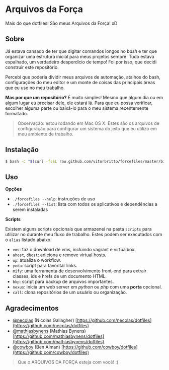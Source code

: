 # Arquivos da Força

Mais do que dotfiles! São meus Arquivos da Força! xD


## Sobre

Já estava cansado de ter que digitar comandos longos no *bash* e ter que organizar uma estrutura inicial para meus projetos sempre. Tudo estava espalhado, um verdadeiro desperdício de tempo! Foi por isso, que decidi construir este repositório.

Percebi que poderia dividir meus arquivos de automação, atalhos do bash, configurações do meu editor e um monte de coisas das principais áreas que eu uso no meu trabalho.

**Mas por que um repositório?** É muito simples! Mesmo que algum dia ou em algum lugar eu precisar dele, ele estará lá. Para que eu possa verificar, escolher alguma parte ou baixá-lo para o meu sistema recentemente formatado.

> Observação: estou rodando em Mac OS X. Estes são os arquivos de configuração para configurar um sistema do jeito que eu utilizo em meu ambiente de trabalho.


## Instalação

```bash
$ bash -c "$(curl -fsSL raw.github.com/vitorbritto/forcefiles/master/bin/forcefiles)"
```


## Uso

**Opções**

- `./forcefiles --help`: instruções de uso
- `./forcefiles --list`: lista com todos os aplicativos e dependências a serem instaladas

**Scripts**

Existem alguns scripts opcionais que armazenei na pasta `scripts` para utilizar no durante meu fluxo de trabalho. Estes podem ser executados com o `alias` listado abaixo.

- `vms`: faz o download de vms, incluindo vagrant e virtualbox.
- `ahost`, `dhost`: adiciona e remove virtual hosts.
- `up`: atualiza o workflow.
- `yoda`: script para favoritar links.
- `mify`: uma ferramenta de desenvolvimento front-end para extrair classes, ids e hrefs de um documento HTML.
- `bkp`: script para backup de arquivos importantes.
- `nexus`: inicia um web server em _python_ ou _php_ com uma **porta** opcional.
- `call`: clona repositórios de um usuário ou organização.


## Agradecimentos

* [@necolas](https://github.com/necolas) (Nicolas Gallagher)
  [https://github.com/necolas/dotfiles](https://github.com/necolas/dotfiles)
* [@mathiasbynens](https://github.com/mathiasbynens) (Mathias Bynens)
  [https://github.com/mathiasbynens/dotfiles](https://github.com/mathiasbynens/dotfiles)
* [@cowboy](https://github.com/cowboy) (Ben Alman)
  [https://github.com/cowboy/dotfiles](https://github.com/cowboy/dotfiles)


> Que o ARQUIVOS DA FORÇA esteja com você! :)
